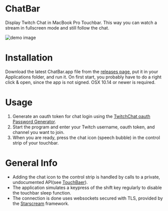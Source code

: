 # ChatBar
Display Twitch Chat in MacBook Pro Touchbar. This way you can watch a stream in fullscreen mode and still follow the chat.

![demo image](https://github.com/vanHavel/ChatBar/blob/master/demo_image.jpg)

# Installation
Download the latest ChatBar.app file from the [releases page](https://github.com/vanHavel/ChatBar/releases), put it in your Applications folder, and run it. On first start, you probably have to do a right click & open, since the app is not signed. OSX 10.14 or newer is required.

# Usage
1. Generate an oauth token for chat login using the [TwitchChat oauth Password Generator](https://twitchapps.com/tmi/).
2. Start the program and enter your Twitch username, oauth token, and channel you want to join.
3. When you are ready, press the chat icon (speech bubble) in the control strip of your touchbar.

# General Info
- Adding the chat icon to the control strip is handled by calls to a private, undocumented API(see [TouchBaer](https://github.com/a2/touch-baer)). 
- The application simulates a keypress of the shift key regularly to disable the touchbar sleep function.
- The connection is done uses websockets secured with TLS, provided by the [Starscream](https://github.com/daltoniam/Starscream) framework. 
